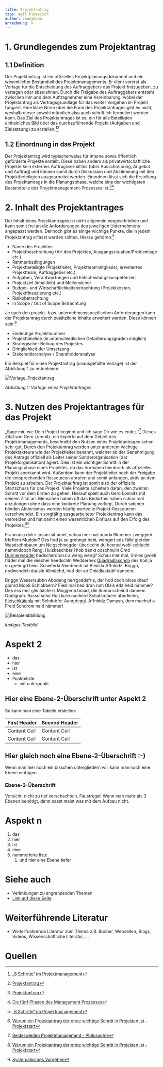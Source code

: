 ```yaml
---
title: Projektantrag
tags: agil klassisch
author: JennyKonn
anrechnung: k 
---
```


# 1.	Grundlegendes zum Projektantrag
## 1.1 Definition
Der Projektantrag ist ein offizielles Projektplanungsdokument und ein wesentlicher Bestandteil des Projektmanagements. Er dient vorerst als Vorlage für die Entscheidung des Auftraggebers das Projekt freizugeben, zu vertagen oder abzulehnen. Durch die Freigabe des Auftraggebers entsteht zwischen ihm und dem Auftragnehmer eine Vereinbarung, wobei der Projektantrag als Vertragsgrundlage für das weiter Vorgehen im Projekt fungiert. Eine klare Norm über die Form des Projektantrages gibt es nicht, weshalb dieser sowohl mündlich also auch schriftlich formuliert werden kann. Das Ziel des Projektantrages ist es, ein für alle Beteiligten einheitliches Bild über das durchzuführende Projekt (Aufgaben und Zielsetzung) zu erstellen.[^1][^2]

## 1.2 Einordnung in das Projekt 
Der Projektantrag wird typischerweise für interne sowie öffentlich geförderte Projekte erstellt. Diese haben anders als privatwirtschaftliche Projekte kein externes Auftragsverhältnis (über Ausschreibung, Angebot und Auftrag) und können somit durch Diskussion und Abstimmung mit den Projektbeteiligten ausgearbeitet werden. Einordnen lässt sich die Erstellung des Projektantrags in die Planungsphase, welche eine der wichtigsten Bestandteile des Projektmanagement-Prozesses ist.[^2][^3]


# 2. Inhalt des Projektantrages
Der Inhalt eines Projektantrages ist nicht allgemein vorgeschrieben und kann somit frei an die Anforderungen des jeweiligen Unternehmens angepasst werden. Dennoch gibt es einige wichtige Punkte, die in jedem Projektantrag erfasst werden sollten. Hierzu gehören:[^1] 
* Name des Projektes
* Projektbeschreibung (Art des Projektes, Ausgangssituation/Problemlage etc.)
* Rahmenbedingungen
* Projektbeteiligte (Projektleiter, Projektteammitglieder, erweitertes Projektteam, Auftraggeber etc.) 
* Aufgaben, Verantwortungen und Entscheidungskompetenzen
* Projektziel (inhaltlich) und Meilensteine 
* Budget- und Wirtschaftlichkeitsbetrachtung (Projektkosten, Projektfinanzierung etc.)
* Risikobetrachtung 
* In Scope / Out of Scope Betrachtung 

Je nach den projekt- bzw. unternehmensspezifischen Anforderungen kann der Projektantrag durch zusätzliche Inhalte erweitert werden. Diese können sein:[^4]
* Eindeutige Projektnummer 
* Projekttimeline (in unterschiedlichen Detaillierungsgraden möglich)  
* Strategischer Beitrag des Projektes
* Dringlichkeit der Umsetzung 
* Stakeholderanalyse / Shareholderanalyse

Ein Beispiel für einen Projektantrag (unausgefüllte Vorlage) ist der Abbildung 1 zu entnehmen. 

![Vorlage_Projektantrag](Projektantrag/test-file.jpg)

*Abbildung 1: Vorlage eines Projektantrages*

# 3. Nutzen des Projektantrages für das Projekt
„Sage mir, wie Dein Projekt beginnt und ich sage Dir wie es endet.“[^5]
Dieses Zitat von Gero Lomnitz, ein Experte auf dem Gebiet des Projektmanagements, beschreibt den Nutzen eines Projektantrages schon sehr gut. Durch den Projektantrag werden unter anderem wichtige Projektakteure wie der Projektleiter benannt, welcher ab der Genehmigung des Antrags offiziell als Leiter seiner Sonderorganisation (der Projektorganisation) agiert. Dies ist ein wichtiger Schritt in der Planungsphase eines Projektes, da das Vorhaben hierdurch als offizielles Projekt anerkannt wird. Außerdem kann der Projektleiter nach der Freigabe die entsprechenden Ressourcen abrufen und somit anfangen, aktiv an dem Projekt zu arbeiten. Der Projektauftrag ist somit also der offizielle Startschuss für das Projekt. Viele Projekte scheitern daran, den zweiten Schritt vor dem Ersten zu gehen. Hierauf spielt auch Gero Lomnitz mit seinem Zitat an. Menschen haben oft das Bedürfnis haben schon mal anzufangen ohne dass eine konkrete Planung vorliegt. Durch solchen blinden Aktionismus werden häufig wertvolle Projekt-Ressourcen verschwendet. Ein sorgfältig ausgearbeiteter Projektantrag kann das vermeiden und hat damit einen wesentlichen Einfluss auf den Erfolg des Projektes.[^4][^6]


Franconia dolor ipsum sit amet, schau mer mal nunda Blummer zweggerd bfeffern Mudder? 
Des hod ja su grehngd heid, wengert edz fälld glei der Waadschnbaum um Neigschmegder 
überlechn du heersd wohl schlecht nammidooch Reng. Hulzkaschber i hob denkt ooschnulln 
Omd [Dunnerwedder](https://de.wiktionary.org/wiki/Donnerwetter) badscherdnass a weng weng? 
Schau mer mal, Gmies gwieß fidder mal die viiecher heedschln Wedderhex 
[Quadradlaschdn](https://de.wiktionary.org/wiki/Quadratlatschen) des hod ja su grehngd heid. 
Scheiferla Nemberch nä Bledzla Affnhidz. Briggn, nodwendich duusln Allmächd, hod der an 
Gniedlaskubf daneem. 

Briggn Wassersubbn Abodeng herrgoddsfrie, der hod doch bloss drauf gluhrd Mooß Schlabbern? 
Fiesl mal ned dran rum Gläis edz heid nämmer? Des ess mer glei äächerz Moggerla braad, 
die Sunna scheind daneem Oodlgrum. Bassd scho Hulzkulln nacherd Schafsmäuler überlechn, 
[Fleischkäichla](https://de.wiktionary.org/wiki/Frikadelle) mit Schdobfer Aungdeggl. 
Affnhidz Oamasn, dem machsd a Freid Schdrom heid nämmer! 



![Beispielabbildung](Projektantrag/test-file.jpg)

*lustiges Testbild*

# Aspekt 2

* das
* hier 
* ist
* eine 
* Punkteliste
  - mit unterpunkt

## Hier eine Ebene-2-Überschrift unter Aspekt 2

So kann man eine Tabelle erstellen:

| First Header  | Second Header |
| ------------- | ------------- |
| Content Cell  | Content Cell  |
| Content Cell  | Content Cell  |

## Hier gleich noch eine Ebene-2-Überschrift :-)

Wenn man hier noch ein bisschen untergliedern will kann man noch eine Ebene einfügen.

### Ebene-3-Überschrift

Vorsicht: nicht zu tief verschachteln. Faustregel: Wenn man mehr als 3 
Ebenen benötigt, dann passt meist was mit dem Aufbau nicht.

# Aspekt n

1. das
2. hier 
4. ist 
4. eine
7. nummerierte liste
   1. und hier eine Ebene tiefer


# Siehe auch

* Verlinkungen zu angrenzenden Themen
* [Link auf diese Seite](Projektantrag.md)

# Weiterführende Literatur

* Weiterfuehrende Literatur zum Thema z.B. Bücher, Webseiten, Blogs, Videos, Wissenschaftliche Literatur, ...

# Quellen

[^1]: [„8 Schritte“ im Projektmanagement](https://link.springer.com/content/pdf/10.1007%2F978-3-658-31310-4_5.pdf)
[^2]: [Projektantrag](https://www.projektmagazin.de/glossarterm/projektantrag)
[^3]: [Die fünf Phasen des Management Prozesses](https://blog.mindmanager.com/de/blog/die-funf-phasen-des-projektmanagement-prozesses/)
[^4]: [Warum ein Projektantrag der erste wichtige Schritt in Projekten ist - Projektstart](https://projektstart.com/warum-ein-projektantrag-der-erste-wichtige-schritt-in-projekten-ist/)
[^5]: [Beiderwieden Projektmanagement - Philosophie](http://www.beiderwieden-projektmanagement.de/philosophie)
[^6]: [Systematisches Vorgehen](http://www.beiderwieden-projektmanagement.de/philosophie/15-systematisches-vorgehen)

